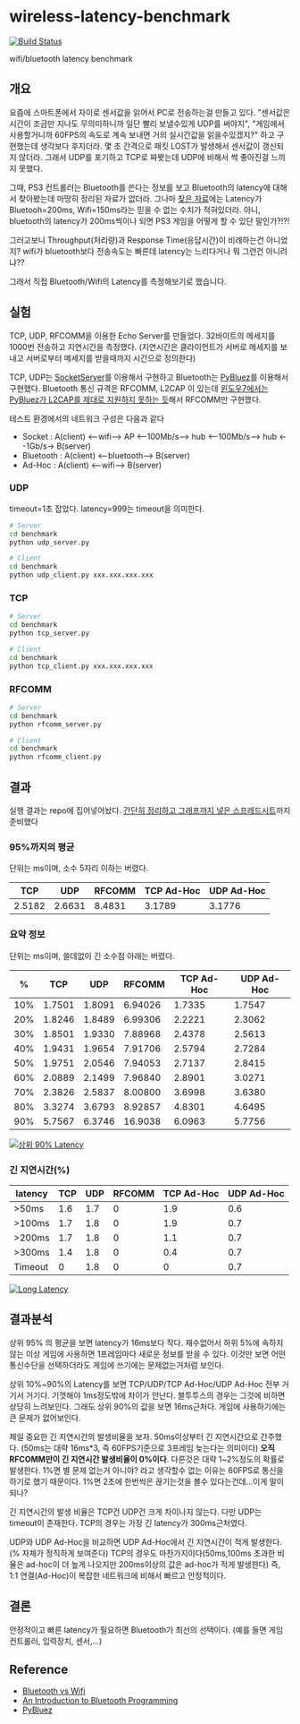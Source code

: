 # wireless-latency-benchmark

[![Build Status](https://travis-ci.org/if1live/wireless-latency-benchmark.png?branch=master)](https://travis-ci.org/if1live/wireless-latency-benchmark)

wifi/bluetooth latency benchmark

## 개요

요즘에 스마트폰에서 자이로 센서값을 읽어서 PC로 전송하는걸 만들고 있다.
"센서값은 시간이 조금만 지나도 무의미하니까 일단 빨리 보낼수있게 UDP를 써야지",
"게임에서 사용할거니까 60FPS의 속도로 계속 보내면 거의 실시간값을 읽을수있겠지?" 하고 구현했는데 생각보다 후지더라.
몇 초 간격으로 패킷 LOST가 발생해서 센서값이 갱신되지 않더라. 
그래서 UDP를 포기하고 TCP로 짜봣는데 UDP에 비해서 썩 좋아진걸 느끼지 못했다.

그때, PS3 컨트롤러는 Bluetooth를 쓴다는 정보를 보고 Bluetooth의 latency에 대해서 찾아봤는데 마땅히 정리된 자료가 없더라.
그나마 [찾은 자료][bluetooth-vs-wifi]에는 Latency가 Bluetooh=200ms, Wifi=150ms라는 믿을 수 없는 수치가 적혀있더라.
아니, bluetooth의 latency가 200ms씩이나 되면 PS3 게임을 어떻게 할 수 있단 말인가?!?!

그러고보니 Throughput(처리량)과 Response Time(응답시간)이 비례하는건 아니었지?
wifi가 bluetooth보다 전송속도는 빠른데 latency는 느리다거나 뭐 그런건 아니려냐??

그래서 직접 Bluetooth/Wifi의 Latency를 측정해보기로 했습니다.

## 실험

TCP, UDP, RFCOMM을 이용한 Echo Server를 만들었다. 32바이트의 메세지를 1000번 전송하고 지연시간을 측정했다.
(지연시간은 클라이언트가 서버로 메세지를 보내고 서버로부터 메세지를 받을때까지 시간으로 정의한다)

TCP, UDP는 [SocketServer][socketserver]를 이용해서 구현하고
Bluetooth는 [PyBluez][pybluez]를 이용해서 구현했다. 
Bluetooth 통신 규격은 RFCOMM, L2CAP 이 있는데 [윈도우7에서는 PyBluez가 L2CAP를 제대로 지원하지 못하는 듯][pybluez-l2cap-error]해서 RFCOMM만 구현했다.

테스트 환경에서의 네트워크 구성은 다음과 같다
* Socket : A(client) <--wifi--> AP <--100Mb/s--> hub <--100Mb/s--> hub <--1Gb/s-> B(server)
* Bluetooth : A(client) <--bluetooth--> B(server)
* Ad-Hoc : A(client) <--wifi--> B(server)

### UDP

timeout=1초 잡았다. latency=999는 timeout을 의미한다.

```bash
# Server
cd benchmark
python udp_server.py
```

```bash
# Client
cd benchmark
python udp_client.py xxx.xxx.xxx.xxx
```

### TCP
```bash
# Server
cd benchmark
python tcp_server.py
```

```bash
# Client
cd benchmark
python tcp_client.py xxx.xxx.xxx.xxx
```

### RFCOMM
```bash
# Server
cd benchmark
python rfcomm_server.py
```

```bash
# Client
cd benchmark
python rfcomm_client.py
```


## 결과

실행 결과는 repo에 집어넣어놨다. 
[간단히 정리하고 그래프까지 넣은 스프레드시트][result-sheet]까지 준비했다

### 95%까지의 평균

단위는 ms이며, 소수 5자리 이하는 버렸다.

TCP	| UDP | RFCOMM | TCP Ad-Hoc | UDP Ad-Hoc
--- | --- | ------ | ---------- | ----------
2.5182 | 2.6631 | 8.4831 | 3.1789 | 3.1776

### 요약 정보

단위는 ms이며, 쓸데없이 긴 소수점 아래는 버렸다.

% | TCP | UDP | RFCOMM | TCP Ad-Hoc | UDP Ad-Hoc
--- | --- | --- | ------ | ---------- | ----------
10% | 1.7501 | 1.8091 | 6.94026	| 1.7335 | 1.7547
20%	| 1.8246 | 1.8489 | 6.99306	| 2.2221 | 2.3062
30%	| 1.8501 | 1.9330 | 7.88968	| 2.4378 | 2.5613
40% | 1.9431 | 1.9654 | 7.91706	| 2.5794 | 2.7284
50%	| 1.9751 | 2.0546 | 7.94053	| 2.7137 | 2.8415
60%	| 2.0889 | 2.1499 | 7.96840	| 2.8901 | 3.0271
70%	| 2.3826 | 2.5837 | 8.00800	| 3.6998 | 3.6380
80%	| 3.3274 | 3.6793 | 8.92857	| 4.8301 | 4.6495
90%	| 5.7567 | 6.3746 | 16.9038	| 6.0963 | 5.7756

[![상위 90% Latency][basic-latency-chart-img]][basic-latency-chart]

### 긴 지연시간(%)

latency | TCP | UDP | RFCOMM | TCP Ad-Hoc | UDP Ad-Hoc
------- | --- | --- | ------ | ---------- | ----------
>50ms | 1.6 | 1.7 | 0 | 1.9 | 0.6
>100ms | 1.7 | 1.8 | 0 | 1.9 | 0.7
>200ms | 1.7 | 1.8 | 0 | 1.1 | 0.7
>300ms | 1.4 | 1.8 | 0 | 0.4 | 0.7
Timeout | 0 | 1.8 | 0 | 0 | 0.7

[![Long Latency][long-latency-chart-img]][long-latency-chart]

## 결과분석

상위 95% 의 평균을 보면 latency가 16ms보다 작다. 재수없어서 하위 5%에 속하지 않는 이상 게임에 사용하면 1프레임마다 새로운 정보를 받을 수 있다. 이것만 보면 어떤 통신수단을 선택하더라도 게임에 쓰기에는 문제없는거처럼 보인다.

상위 10%~90%의 Latency를 보면 TCP/UDP/TCP Ad-Hoc/UDP Ad-Hoc 전부 거기서 거기다. 기껏해야 1ms정도밖에 차이가 안난다.
블투투스의 경우는 그것에 비하면 상당히 느려보인다. 그래도 상위 90%의 값을 보면 16ms근처다. 게임에 사용하기에는 큰 문제가 없어보인다.

제일 중요한 긴 지연시간의 발생비율을 보자. 50ms이상부터 긴 지연시간으로 간주했다. (50ms는 대략 16ms*3, 즉 60FPS기준으로 3프레임 늦는다는 의미이다)
**오직 RFCOMM만이 긴 지연시간 발생비율이 0%이다**. 다른것은 대략 1~2%정도의 확률로 발생한다. 1%면 별 문제 없는거 아니야? 라고 생각할수 없는 이유는 60FPS로 통신을 하기로 했기 때문이다. 1%면 2초에 한번씩은 끊기는것을 볼수 있다는건데...이게 말이 되나? 

긴 지연시간의 발생 비율은 TCP건 UDP건 크게 차이나지 않는다. 다만 UDP는 timeout이 존재한다. TCP의 경우는 가장 긴 latency가 300ms근처였다.

UDP와 UDP Ad-Hoc을 비교하면 UDP Ad-Hoc에서 긴 지연시간이 적게 발생한다. (% 자체가 정직하게 보여준다)
TCP의 경우도 마찬가지이다(50ms,100ms 초과한 비율은 ad-hoc이 더 높게 나오지만 200ms이상의 값은 ad-hoc가 적게 발생한다)
즉, 1:1 연결(Ad-Hoc)이 복잡한 네트워크에 비해서 빠르고 안정적이다.

## 결론

안정적이고 빠른 latency가 필요하면 Bluetooth가 최선의 선택이다. (예를 들면 게임 컨트롤러, 입력장치, 센서,...)

## Reference

* [Bluetooth vs Wifi][bluetooth-vs-wifi]
* [An Introduction to Bluetooth Programming][bluetooth-dev]
* [PyBluez][pybluez]

[bluetooth-vs-wifi]: http://www.diffen.com/difference/Bluetooth_vs_Wifi

[result-sheet]: https://docs.google.com/spreadsheet/ccc?key=0AhRfWUmEuMJxdHBaMm55MXBLZW9nWjFFQjUtVXBsZUE&usp=sharing

[basic-latency-chart-img]:https://raw.github.com/if1live/wireless-latency-benchmark/master/document/latency-basic.png
[basic-latency-chart]: https://docs.google.com/spreadsheet/oimg?key=0AhRfWUmEuMJxdHBaMm55MXBLZW9nWjFFQjUtVXBsZUE&oid=2&zx=kiukxz9003bx

[long-latency-chart-img]:https://raw.github.com/if1live/wireless-latency-benchmark/master/document/long-latency.png
[long-latency-chart]: https://docs.google.com/spreadsheet/oimg?key=0AhRfWUmEuMJxdHBaMm55MXBLZW9nWjFFQjUtVXBsZUE&oid=3&zx=chxjwry4h34q
[pybluez]: https://code.google.com/p/pybluez/
[socketserver]: http://docs.python.org/2/library/socketserver.html
[pybluez-l2cap-error]: https://code.google.com/p/pybluez/issues/detail?id=38
[bluetooth-dev]: http://people.csail.mit.edu/albert/bluez-intro/
